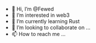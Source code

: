 - 👋 Hi, I’m @Fewed
- 👀 I’m interested in web3
- 🌱 I’m currently learning Rust
- 💞️ I’m looking to collaborate on ...
- 📫 How to reach me ...

<!---
Fewed/Fewed is a ✨ special ✨ repository because its `README.md` (this file) appears on your GitHub profile.
You can click the Preview link to take a look at your changes.
--->
